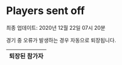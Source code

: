 # Players sent off
최종 업데이트: 2020년 12월 22일 07시 20분


경기 중 오류가 발생하는 경우 자동으로 퇴장됩니다.


| 퇴장된 참가자 |
|:---:|